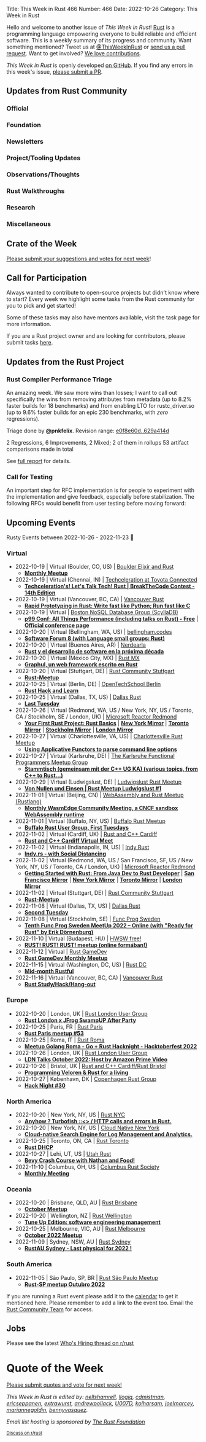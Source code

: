Title: This Week in Rust 466
Number: 466
Date: 2022-10-26
Category: This Week in Rust

Hello and welcome to another issue of *This Week in Rust*!
[Rust](https://www.rust-lang.org/) is a programming language empowering everyone to build reliable and efficient software.
This is a weekly summary of its progress and community.
Want something mentioned? Tweet us at [@ThisWeekInRust](https://twitter.com/ThisWeekInRust) or [send us a pull request](https://github.com/rust-lang/this-week-in-rust).
Want to get involved? [We love contributions](https://github.com/rust-lang/rust/blob/master/CONTRIBUTING.md).

*This Week in Rust* is openly developed [on GitHub](https://github.com/rust-lang/this-week-in-rust).
If you find any errors in this week's issue, [please submit a PR](https://github.com/rust-lang/this-week-in-rust/pulls).

## Updates from Rust Community

<!--

Dear community contributors:
Please read README.md for guidance on submissions.
Each submitted link should be of the form:

* [Title of the Linked Page](https://example.com/my_article)

If you don't know which category to use, feel free to submit a PR anyway
and just ask the editors to select the category.

-->

### Official

### Foundation

### Newsletters

### Project/Tooling Updates

### Observations/Thoughts

### Rust Walkthroughs

### Research

### Miscellaneous

## Crate of the Week

<!-- COTW goes here -->

[Please submit your suggestions and votes for next week][submit_crate]!

[submit_crate]: https://users.rust-lang.org/t/crate-of-the-week/2704

## Call for Participation

Always wanted to contribute to open-source projects but didn't know where to start?
Every week we highlight some tasks from the Rust community for you to pick and get started!

Some of these tasks may also have mentors available, visit the task page for more information.

If you are a Rust project owner and are looking for contributors, please submit tasks [here][guidelines].

[guidelines]: https://users.rust-lang.org/t/twir-call-for-participation/4821

## Updates from the Rust Project

<!-- Rust updates go here -->

### Rust Compiler Performance Triage

An amazing week. We saw more wins than losses; I want to call out specifically
the wins from removing attributes from metadata (up to 8.2% faster builds for 18
benchmarks) and from enabling LTO for rustc_driver.so (up to 9.6% faster builds
for an epic 230 benchmarks, with *zero* regressions).

Triage done by **@pnkfelix**.
Revision range: [e0f8e60d..629a414d](https://perf.rust-lang.org/?start=e0f8e60dddfecfc9093ee9d9f42557d8260c0355&end=629a414d7ba4caa3ca28b0a46c478e2ecb4c0059&absolute=false&stat=instructions%3Au)

2 Regressions, 6 Improvements, 2 Mixed; 2 of them in rollups
53 artifact comparisons made in total

See [full report](https://github.com/rust-lang/rustc-perf/blob/master/triage/2022-10-26.md) for details.

### Call for Testing

An important step for RFC implementation is for people to experiment with the
implementation and give feedback, especially before stabilization.  The following
RFCs would benefit from user testing before moving forward:

<!-- Pre-Stabilization RFCs go here -->

<!-- RFC and FCP sections go here -->

## Upcoming Events

Rusty Events between 2022-10-26 - 2022-11-23 🦀

### Virtual

* 2022-10-19 | Virtual (Boulder, CO, US) | [Boulder Elixir and Rust](https://www.meetup.com/boulder-elixir-rust/)
    * [**Monthly Meetup**](https://www.meetup.com/boulder-elixir-rust/events/zvxcsrydcnbqb/)
* 2022-10-19 | Virtual (Chennai, IN) | [Techceleration at Toyota Connected](https://www.meetup.com/techceleration/)
    * [**Techceleration's! Let's Talk Tech! Rust | BreakTheCode Contest - 14th Edition**](https://www.meetup.com/techceleration/events/288942414/)
* 2022-10-19 | Virtual (Vancouver, BC, CA) | [Vancouver Rust](https://www.meetup.com/vancouver-rust/)
    * [**Rapid Prototyping in Rust: Write fast like Python; Run fast like C**](https://www.meetup.com/vancouver-rust/events/288641106/)
* 2022-10-19 | Virtual | [Boston NoSQL Database Group (ScyllaDB)](https://www.meetup.com/meetup-group-boston-nosql-database-group/)
    * [**p99 Conf: All Things Performance (including talks on Rust) - Free**](https://www.meetup.com/meetup-group-boston-nosql-database-group/events/288464419/) | [**Official conference page**](https://www.p99conf.io)
* 2022-10-20 | Virtual (Bellingham, WA, US) | [bellingham.codes](https://www.meetup.com/bellinghamcodes/)
    * [**Software Forum 8 (with Language small groups: Rust)**](https://www.meetup.com/bellinghamcodes/events/288766996/)
* 2022-10-20 | Virtual (Buenos Aires, AR) | [Nerdearla](https://nerdear.la)
    * [**Rust y el desarrollo de software en la próxima década**](https://app.swapcard.com/widget/event/nerdearla-2022/planning/UGxhbm5pbmdfMTAxMzQzOQ==)
* 2022-10-20 | Virtual (México City, MX) | [Rust MX](https://www.meetup.com/rust-mx/)
    * [**Graphul, un web framework escrito en Rust**](https://www.meetup.com/rust-mx/events/289023645/)
* 2022-10-20 | Virtual (Stuttgart, DE) | [Rust Community Stuttgart](https://www.meetup.com/Rust-Community-Stuttgart/)
    * [**Rust-Meetup**](https://www.meetup.com/rust-community-stuttgart/events/qtvtvsydcnbbc/)
* 2022-10-25 | Virtual (Berlin, DE) | [OpenTechSchool Berlin](https://www.meetup.com/opentechschool-berlin/)
    * [**Rust Hack and Learn**](https://www.meetup.com/opentechschool-berlin/events/288925790/)
* 2022-10-25 | Virtual (Dallas, TX, US) | [Dallas Rust](https://www.meetup.com/Dallas-Rust/)
    * [**Last Tuesday**](https://www.meetup.com/dallas-rust/events/qndgwsydcnbhc/)
* 2022-10-26 | Virtual (Redmond, WA, US / New York, NY, US / Toronto, CA / Stockholm, SE / London, UK) | [Microsoft Reactor Redmond](https://www.meetup.com/microsoft-reactor-redmond/)
    * [**Your First Rust Project: Rust Basics**](https://www.meetup.com/microsoft-reactor-redmond/events/288475815/) | [**New York Mirror**](https://www.meetup.com/microsoft-reactor-new-york/events/288475839/) | [**Toronto Mirror**](https://www.meetup.com/microsoft-reactor-toronto/events/288475818/) | [**Stockholm Mirror**](https://www.meetup.com/microsoft-reactor-stockholm/events/288475819/) | [**London Mirror**](https://www.meetup.com/microsoft-reactor-london/events/288475821/)
* 2022-10-27 | Virtual (Charlottesville, VA, US) | [Charlottesville Rust Meetup](https://www.meetup.com/charlottesville-rust-meetup/)
    * [**Using Applicative Functors to parse command line options**](https://www.meetup.com/charlottesville-rust-meetup/events/288867237/)
* 2022-10-27 | Virtual (Karlsruhe, DE) | [The Karlsruhe Functional Programmers Meetup Group](https://www.meetup.com/the-karlsruhe-functional-programmers-meetup-group/)
    * [**Stammtisch (gemeinsam mit der C++ UG KA) (various topics, from C++ to Rust...)**](https://www.meetup.com/the-karlsruhe-functional-programmers-meetup-group/events/288972651/)
* 2022-10-29 | Virtual (Ludwigslust, DE) | [Ludwigslust Rust Meetup](https://www.meetup.com/ludwigslust-rust-meetup/)
    * [**Von Nullen und Einsen | Rust Meetup Ludwigslust #1**](https://www.meetup.com/ludwigslust-rust-meetup/events/289168194/)
* 2022-11-01 | Virtual (Beijing, CN) | [WebAssembly and Rust Meetup (Rustlang)](https://www.meetup.com/wasm-rust-meetup/events/289066646/)
    * [**Monthly WasmEdge Community Meeting, a CNCF sandbox WebAssembly runtime**](https://www.meetup.com/wasm-rust-meetup/events/289066646/)
* 2022-11-01 | Virtual (Buffalo, NY, US) | [Buffalo Rust Meetup](https://www.meetup.com/buffalo-rust-meetup/)
    * [**Buffalo Rust User Group, First Tuesdays**](https://www.meetup.com/buffalo-rust-meetup/events/hlgvxsydcpbcb/)
* 2022-11-02 | Virtual (Cardiff, UK) | [Rust and C++ Cardiff](https://www.meetup.com/rust-and-c-plus-plus-in-cardiff/)
    * [**Rust and C++ Cardiff Virtual Meet**](https://www.meetup.com/rust-and-c-plus-plus-in-cardiff/events/289052285/)
* 2022-11-02 | Virtual (Indianapolis, IN, US) | [Indy Rust](https://www.meetup.com/indyrs/)
    * [**Indy.rs - with Social Distancing**](https://www.meetup.com/indyrs/events/qwtdjsydcpbdb/)
* 2022-11-02 | Virtual (Redmond, WA, US / San Francisco, SF, US / New York, NY, US / Toronto, CA / London, UK) | [Microsoft Reactor Redmond](https://www.meetup.com/microsoft-reactor-redmond/)
    * [**Getting Started with Rust: From Java Dev to Rust Developer**](https://www.meetup.com/microsoft-reactor-redmond/events/288475833/) | [**San Francisco Mirror**](https://www.meetup.com/microsoft-reactor-san-francisco/events/288475838/) | [**New York Mirror**](https://www.meetup.com/microsoft-reactor-new-york/events/288475839/) | [**Toronto Mirror**](https://www.meetup.com/microsoft-reactor-toronto/events/288475836/) | [**London Mirror**](https://www.meetup.com/microsoft-reactor-london/events/288475832/) 
* 2022-11-02 | Virtual (Stuttgart, DE) | [Rust Community Stuttgart](https://www.meetup.com/Rust-Community-Stuttgart/)
    * [**Rust-Meetup**](https://www.meetup.com/rust-community-stuttgart/events/289092511/)
* 2022-11-08 | Virtual (Dallas, TX, US) | [Dallas Rust](https://www.meetup.com/Dallas-Rust/)
    * [**Second Tuesday**](https://www.meetup.com/dallas-rust/events/vndgwsydcpblb/)
* 2022-11-08 | Virtual (Stockholm, SE) | [Func Prog Sweden](https://www.meetup.com/func-prog-sweden/)
    * [**Tenth Func Prog Sweden MeetUp 2022 – Online (with "Ready for Rust" by Erik Dörnenburg)**](https://www.meetup.com/func-prog-sweden/events/288323896/)
* 2022-11-10 | Virtual (Budapest, HU) | [HWSW free!](https://www.meetup.com/hwswfree/)
    * [**RUST! RUST! RUST! meetup (online formában!)**](https://www.meetup.com/hwswfree/events/289044458/)
* 2022-11-12 | Virtual | [Rust GameDev](https://gamedev.rs/)
    * [**Rust GameDev Monthly Meetup**](https://www.google.com/url?q=https%3A%2F%2Fdiscord.gg%2FyNtPTb2&sa=D&ust=1666661760000000&usg=AOvVaw13uHY9m-8bJJwgeP58VS8l)
* 2022-11-15 | Virtual (Washington, DC, US) | [Rust DC](https://www.meetup.com/rustdc//)
    * [**Mid-month Rustful**](https://www.meetup.com/rustdc/events/289015883/)
* 2022-11-16 | Virtual (Vancouver, BC, CA) | [Vancouver Rust](https://www.meetup.com/vancouver-rust)
    * [**Rust Study/Hack/Hang-out**](https://www.meetup.com/vancouver-rust/events/tqvhxsydcpbvb/)

### Europe

* 2022-10-20 | London, UK | [Rust London User Group](https://www.meetup.com/rust-london-user-group/)
    * [**Rust London x JFrog SwampUP After Party**](https://www.meetup.com/rust-london-user-group/events/289027990/)
* 2022-10-25 | Paris, FR | [Rust Paris](https://www.meetup.com/rust-paris/)
    * [**Rust Paris meetup #53**](https://www.meetup.com/rust-paris/events/288735204/)
* 2022-10-25 | Roma, IT | [Rust Roma](https://www.meetup.com/rust-roma/)
    * [**Meetup Golang Roma - Go + Rust Hacknight - Hacktoberfest 2022**](https://www.meetup.com/rust-roma/events/289109555/)
* 2022-10-26 | London, UK | [Rust London User Group](https://www.meetup.com/rust-london-user-group/)
    * [**LDN Talks October 2022: Host by Amazon Prime Video**](https://www.meetup.com/rust-london-user-group/events/289023932/)
* 2022-10-26 | Bristol, UK | [Rust and C++ Cardiff/Rust Bristol](https://www.meetup.com/rust-and-c-plus-plus-in-cardiff/)
    * [**Programming Veloren & Rust for a living**](https://www.meetup.com/rust-and-c-plus-plus-in-cardiff/events/289204085/)
* 2022-10-27 | København, DK | [Copenhagen Rust Group](https://cph.rs/)
    * [**Hack Night #30**](https://www.meetup.com/copenhagen-rust-meetup-group/events/288179125/)
    
### North America

* 2022-10-20 | New York, NY, US | [Rust NYC](https://www.meetup.com/rust-nyc/)
    * [**Anyhow ? Turbofish ::<> / HTTP calls and errors in Rust.**](https://www.meetup.com/rust-nyc/events/288756215/)
* 2022-10-20 | New York, NY, US | [Cloud Native New York](https://www.meetup.com/cloud-native-new-york/)
    * [**Cloud-native Search Engine for Log Management and Analytics.**](https://www.meetup.com/cloud-native-new-york/events/288818963/)
* 2022-10-25 | Toronto, ON, CA | [Rust Toronto](https://www.meetup.com/rust-toronto/)
    * [**Rust DHCP**](https://www.meetup.com/rust-toronto/events/288589539/)
* 2022-10-27 | Lehi, UT, US | [Utah Rust](https://www.meetup.com/utah-rust/)
    * [**Bevy Crash Course with Nathan and Food!**](https://www.meetup.com/utah-rust/events/dsbpxsydcnbkc/)
* 2022-11-10 | Columbus, OH, US | [Columbus Rust Society](https://www.meetup.com/columbus-rs/events/)
    * [**Monthly Meeting**](https://www.meetup.com/columbus-rs/events/dpkhgrydcpbnb/)

### Oceania

* 2022-10-20 | Brisbane, QLD, AU | [Rust Brisbane](https://www.meetup.com/rust-brisbane/)
    * [**October Meetup**](https://www.meetup.com/rust-brisbane/events/289041763/)
* 2022-10-20 | Wellington, NZ | [Rust Wellington](https://www.meetup.com/rust-wellington/)
    * [**Tune Up Edition: software engineering management**](https://www.meetup.com/rust-wellington/events/288738684/)
* 2022-10-25 | Melbourne, VIC, AU | [Rust Melbourne](https://www.meetup.com/rust-melbourne)
    * [**October 2022 Meetup**](https://www.meetup.com/rust-melbourne/events/289185465/)
* 2022-11-09 | Sydney, NSW, AU | [Rust Sydney](https://www.meetup.com/rust-sydney/)
    * [**RustAU Sydney - Last physical for 2022 !**](https://www.meetup.com/rust-sydney/events/289061840/)

### South America

* 2022-11-05 | São Paulo, SP, BR | [Rust São Paulo Meetup](https://www.meetup.com/rust-sao-paulo-meetup/)
    * [**Rust-SP meetup Outubro 2022**](https://www.meetup.com/rust-sao-paulo-meetup/events/289176073/)

If you are running a Rust event please add it to the [calendar] to get
it mentioned here. Please remember to add a link to the event too.
Email the [Rust Community Team][community] for access.

[calendar]: https://www.google.com/calendar/embed?src=apd9vmbc22egenmtu5l6c5jbfc%40group.calendar.google.com
[community]: mailto:community-team@rust-lang.org


<!--

Rust Jobs:

TWiR has stopped featuring individual job postings. You can read more about this change here:

https://github.com/rust-lang/this-week-in-rust/issues/3412

-->

## Jobs

Please see the latest [Who's Hiring thread on r/rust](INSERT_LINK_HERE)

# Quote of the Week

<!-- QOTW goes here -->

[Please submit quotes and vote for next week!](https://users.rust-lang.org/t/twir-quote-of-the-week/328)

*This Week in Rust is edited by: [nellshamrell](https://github.com/nellshamrell), [llogiq](https://github.com/llogiq), [cdmistman](https://github.com/cdmistman), [ericseppanen](https://github.com/ericseppanen), [extrawurst](https://github.com/extrawurst), [andrewpollack](https://github.com/andrewpollack), [U007D](https://github.com/U007D), [kolharsam](https://github.com/kolharsam), [joelmarcey](https://github.com/joelmarcey), [mariannegoldin](https://github.com/mariannegoldin), [bennyvasquez](https://github.com/bennyvasquez).*

*Email list hosting is sponsored by [The Rust Foundation](https://foundation.rust-lang.org/)*

<small>[Discuss on r/rust](REDDIT_LINK_HERE)</small>

